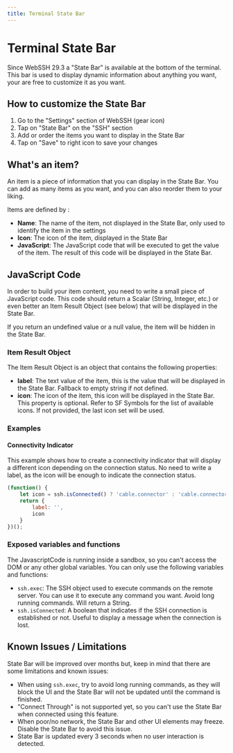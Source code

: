 ```yaml
---
title: Terminal State Bar
---
```

# Terminal State Bar
Since WebSSH 29.3 a "State Bar" is available at the bottom of the terminal. This bar is used to display dynamic information about anything you want, your are free to customize it as you want.

## How to customize the State Bar
1. Go to the "Settings" section of WebSSH (gear icon)
2. Tap on "State Bar" on the "SSH" section
3. Add or order the items you want to display in the State Bar
4. Tap on "Save" to right icon to save your changes

## What's an item?
An item is a piece of information that you can display in the State Bar. You can add as many items as you want, and you can also reorder them to your liking.

Items are defined by :

* **Name**: The name of the item, not displayed in the State Bar, only used to identify the item in the settings
* **Icon**: The icon of the item, displayed in the State Bar
* **JavaScript**: The JavaScript code that will be executed to get the value of the item. The result of this code will be displayed in the State Bar.

## JavaScript Code
In order to build your item content, you need to write a small piece of JavaScript code. This code should return a Scalar (String, Integer, etc.) or even better an Item Result Object (see below) that will be displayed in the State Bar.

If you return an undefined value or a null value, the item will be hidden in the State Bar.

### Item Result Object
The Item Result Object is an object that contains the following properties:

* **label**: The text value of the item, this is the value that will be displayed in the State Bar. Fallback to empty string if not defined.
* **icon**: The icon of the item, this icon will be displayed in the State Bar. This property is optional. Refer to SF Symbols for the list of available icons. If not provided, the last icon set will be used.

### Examples
#### Connectivity Indicator
This example shows how to create a connectivity indicator that will display a different icon depending on the connection status.
No need to write a label, as the icon will be enough to indicate the connection status.

```javascript
(function() {
    let icon = ssh.isConnected() ? 'cable.connector' : 'cable.connector.slash'
    return {
        label: '',
        icon
    } 
})();
```

### Exposed variables and functions
The JavascriptCode is running inside a sandbox, so you can't access the DOM or any other global variables. You can only use the following variables and functions:

* `ssh.exec`: The SSH object used to execute commands on the remote server. You can use it to execute any command you want. Avoid long running commands. Will return a String.
* `ssh.isConnected`: A boolean that indicates if the SSH connection is established or not. Useful to display a message when the connection is lost.

## Known Issues / Limitations
State Bar will be improved over months but, keep in mind that there are some limitations and known issues:

* When using `ssh.exec`, try to avoid long running commands, as they will block the UI and the State Bar will not be updated until the command is finished.
* "Connect Through" is not supported yet, so you can't use the State Bar when connected using this feature.
* When poor/no network, the State Bar and other UI elements may freeze. Disable the State Bar to avoid this issue.
* State Bar is updated every 3 seconds when no user interaction is detected.